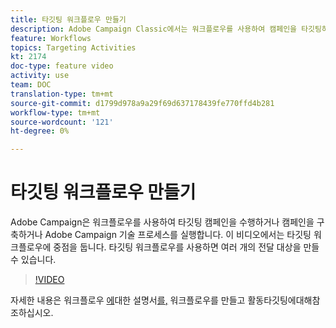 ```yaml
---
title: 타깃팅 워크플로우 만들기
description: Adobe Campaign Classic에서는 워크플로우를 사용하여 캠페인을 타깃팅하거나 캠페인을 구축하거나 Adobe Campaign 기술 프로세스를 실행합니다. 이 비디오에서는 타깃팅 워크플로우에 중점을 둡니다. 타깃팅 워크플로우를 사용하면 여러 개의 전달 대상을 만들 수 있습니다.
feature: Workflows
topics: Targeting Activities
kt: 2174
doc-type: feature video
activity: use
team: DOC
translation-type: tm+mt
source-git-commit: d1799d978a9a29f69d637178439fe770ffd4b281
workflow-type: tm+mt
source-wordcount: '121'
ht-degree: 0%

---
```



# 타깃팅 워크플로우 만들기

Adobe Campaign은 워크플로우를 사용하여 타깃팅 캠페인을 수행하거나 캠페인을 구축하거나 Adobe Campaign 기술 프로세스를 실행합니다. 이 비디오에서는 타깃팅 워크플로우에 중점을 둡니다. 타깃팅 워크플로우를 사용하면 여러 개의 전달 대상을 만들 수 있습니다.

>[!VIDEO](https://video.tv.adobe.com/v/25605?quality=12)

자세한 내용은 워크플로우 [에](https://docs.adobe.com/content/help/en/campaign-classic/using/automating-with-workflows/introduction/about-workflows.html)대한 설명서[를](https://helpx.adobe.com/campaign/kt/acc/using/acc-creating-a-workflow-in-a-campaign-video.html)[,](https://docs.adobe.com/content/help/en/campaign-classic/using/automating-with-workflows/targeting-activities/about-targeting-activities.html) 워크플로우를 만들고 활동타깃팅에대해참조하십시오.

